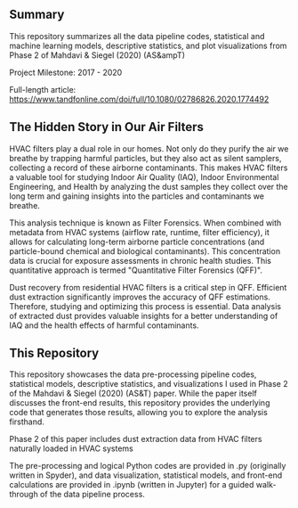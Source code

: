 ## Summary
This repository summarizes all the data pipeline codes, statistical and machine learning models, descriptive statistics, and plot visualizations from Phase 2 of Mahdavi & Siegel (2020) (AS&ampT)

Project Milestone: 2017 - 2020

Full-length article: https://www.tandfonline.com/doi/full/10.1080/02786826.2020.1774492

## The Hidden Story in Our Air Filters
HVAC filters play a dual role in our homes. Not only do they purify the air we breathe by trapping harmful particles, but they also act as silent samplers, collecting a record of these airborne contaminants. This makes HVAC filters a valuable tool for studying Indoor Air Quality (IAQ), Indoor Environmental Engineering, and Health by analyzing the dust samples they collect over the long term and gaining insights into the particles and contaminants we breathe.

This analysis technique is known as Filter Forensics. When combined with metadata from HVAC systems (airflow rate, runtime, filter efficiency), it allows for calculating long-term airborne particle concentrations (and particle-bound chemical and biological contaminants). This concentration data is crucial for exposure assessments in chronic health studies. This quantitative approach is termed "Quantitative Filter Forensics (QFF)".

Dust recovery from residential HVAC filters is a critical step in QFF. Efficient dust extraction significantly improves the accuracy of QFF estimations. Therefore, studying and optimizing this process is essential. Data analysis of extracted dust provides valuable insights for a better understanding of IAQ and the health effects of harmful contaminants.

## This Repository
This repository showcases the data pre-processing pipeline codes, statistical models, descriptive statistics, and visualizations I used in Phase 2 of the Mahdavi & Siegel (2020) (AS&T) paper. While the paper itself discusses the front-end results, this repository provides the underlying code that generates those results, allowing you to explore the analysis firsthand.

Phase 2 of this paper includes dust extraction data from HVAC filters naturally loaded in HVAC systems

The pre-processing and logical Python codes are provided in .py (originally written in Spyder), and data visualization, statistical models, and front-end calculations are provided in .ipynb (written in Jupyter) for a guided walk-through of the data pipeline process.
